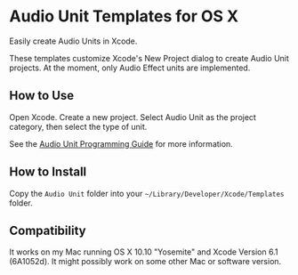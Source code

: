 # Audio Unit Templates for OS X

Easily create Audio Units in Xcode.


These templates customize Xcode's New Project dialog to create Audio
Unit projects.  At the moment, only Audio Effect units are
implemented.

## How to Use

Open Xcode.  Create a new project.  Select Audio Unit as the project
category, then select the type of unit.

See the [Audio Unit Programming Guide](https://developer.apple.com/library/mac/documentation/MusicAudio/Conceptual/AudioUnitProgrammingGuide/Introduction/Introduction.html) for more information.

## How to Install

Copy the `Audio Unit` folder into your
`~/Library/Developer/Xcode/Templates` folder.


## Compatibility

It works on my Mac running OS X 10.10 "Yosemite" and Xcode Version 6.1
(6A1052d).  It might possibly work on some other Mac or software version.
